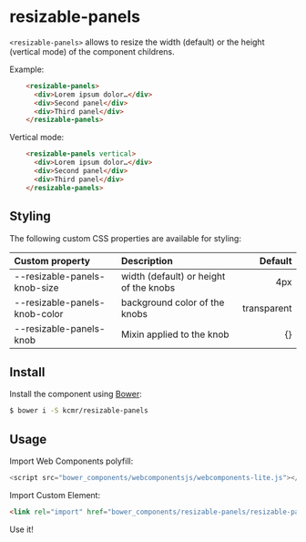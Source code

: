 # resizable-panels

`<resizable-panels>` allows to resize the width (default) or the height (vertical mode) of the component childrens.

Example:

```html
    <resizable-panels>
      <div>Lorem ipsum dolor…</div>
      <div>Second panel</div>
      <div>Third panel</div>
    </resizable-panels>
```
Vertical mode:

```html
    <resizable-panels vertical>
      <div>Lorem ipsum dolor…</div>
      <div>Second panel</div>
      <div>Third panel</div>
    </resizable-panels>
```

## Styling

The following custom CSS properties are available for styling:

| Custom property                | Description                             | Default     |
|:-------------------------------|:----------------------------------------|------------:|
| --resizable-panels-knob-size   | width (default) or height of the knobs  | 4px         |
| --resizable-panels-knob-color  | background color of the knobs           | transparent |
| --resizable-panels-knob        | Mixin applied to the knob               | {}          |

## Install

Install the component using [Bower](http://bower.io/):

```bash
$ bower i -S kcmr/resizable-panels
```

## Usage

Import Web Components polyfill:

```js
<script src="bower_components/webcomponentsjs/webcomponents-lite.js"></script>
```

Import Custom Element:

```html
<link rel="import" href="bower_components/resizable-panels/resizable-panels.html"> 
```

Use it!
